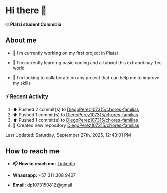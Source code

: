 
# Hi there 👋

🤓   **Platzi student Colombia**

## About me

- 🔭 I’m currently working on my first project in Platzi

- 🌱 I’m currently learning basic coding and all  about this extraordinay Tec world

- 👯 I’m looking to collaborate on any project that can help me to improve my skills

### :zap: Recent Activity
<!--RECENT_ACTIVITY:start-->
1. ⬆️ Pushed 2 commit(s) to [DiegoPerez107315/chores-familias](https://github.com/DiegoPerez107315/chores-familias)<br>
2. ⬆️ Pushed 1 commit(s) to [DiegoPerez107315/chores-familias](https://github.com/DiegoPerez107315/chores-familias)<br>
3. ⬆️ Pushed 1 commit(s) to [DiegoPerez107315/chores-familias](https://github.com/DiegoPerez107315/chores-familias)<br>
4. 📔 Created new repository [DiegoPerez107315/chores-familias](https://github.com/DiegoPerez107315/chores-familias)<br>
<!--RECENT_ACTIVITY:end-->
<!--RECENT_ACTIVITY:last_update-->
Last Updated: Saturday, September 27th, 2025, 12:43:01 PM
<!--RECENT_ACTIVITY:last_update_end-->

## How to reach me

- **📫 How to reach me:** [LinkedIn](https://www.linkedin.com/in/diego-zambrano-perez/)

- **Whassapp:** +57 311 308 9407

- **Email:**   dp1073150812@gmail

